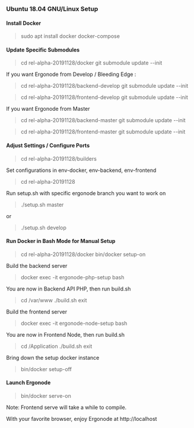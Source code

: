 ### Ubuntu 18.04 GNU/Linux Setup ###

#### Install Docker ####

> sudo apt install docker docker-compose

#### Update Specific Submodules ####

> cd rel-alpha-20191128/docker
> git submodule update --init

If you want Ergonode from Develop / Bleeding Edge :

> cd rel-alpha-20191128/backend-develop
> git submodule update --init

> cd rel-alpha-20191128/frontend-develop
> git submodule update --init

If you want Ergonode from Master 

> cd rel-alpha-20191128/backend-master
> git submodule update --init

> cd rel-alpha-20191128/frontend-master
> git submodule update --init

#### Adjust Settings / Configure Ports ####

> cd rel-alpha-20191128/builders

Set configurations in  env-docker, env-backend, env-frontend

> cd rel-alpha-20191128

Run setup.sh with specific ergonode branch you want to work on

> ./setup.sh master

or

> ./setup.sh develop


#### Run Docker in Bash Mode for Manual Setup ####

> cd rel-alpha-20191128/docker
> bin/docker setup-on

Build the backend server

> docker exec -it ergonode-php-setup bash

You are now in Backend API PHP, then run build.sh

> cd /var/www
> ./build.sh
> exit

Build the frontend server

> docker exec -it ergonode-node-setup bash

You are now in Frontend Node, then run build.sh

> cd /Application
> ./build.sh
> exit

Bring down the setup docker instance

> bin/docker setup-off

#### Launch Ergonode #####

> bin/docker serve-on

Note: Frontend serve will take a while to compile.

With your favorite browser, enjoy Ergonode at http://localhost


